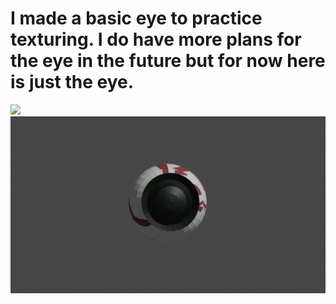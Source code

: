 # I made a basic eye to practice texturing. I do have more plans for the eye in the future but for now here is just the eye.
<image src ="/Eye.png"></image>
![alt text](Blender/Eye/Eye.png)
